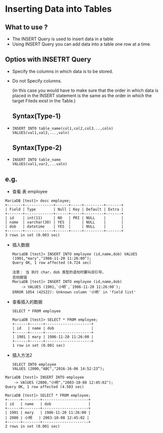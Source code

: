 # Inserting Data into Tables

## What to use ?

* The INSERT Query is used to insert data in a table
* Using INSERT Query you can add data into a table one row at a time.

## Optios with INSETRT Query

* Specify the columns in which data is to be stored.

* Do not Specify columns.

  (in this case you would have to make sure that the  order in which data is placed in the INSERT statement is the same as the order in which the target Fileds exist in the Table.)

  ## Syntax(Type-1)

* ```mysql
  INSERT INTO table_name(col1,col2,col3...,coln)
  VALUES(val1,val2,...,valn)
  ```

  ## Syntax(Type-2)

* ```mysql
  INSERT INTO table_name
  VALUES(val1,var2,...valn)
  ```

  

## e.g.

* 查看 表 employee

```
MariaDB [test]> desc employee;
+-------+-------------+------+-----+---------+-------+
| Field | Type        | Null | Key | Default | Extra |
+-------+-------------+------+-----+---------+-------+
| id    | int(11)     | NO   | PRI | NULL    |       |
| name  | varchar(30) | YES  |     | NULL    |       |
| dob   | datetime    | YES  |     | NULL    |       |
+-------+-------------+------+-----+---------+-------+
3 rows in set (0.003 sec)
```

* 插入数据

  ```mysql
  MariaDB [test]> INSERT INTO employee (id,name,dob) VALUES (1901,"mary","1986-11-20 11:26:00");
  Query OK, 1 row affected (4.724 sec)
  
  注意： 当 执行 char，dob 类型的语句时要叫双引号，
  否则报错
  MariaDB [test]> INSERT INTO employee (id,name,dob)
      -> VALUES (1901,`小明`,`1986-11-20 11:26:00`);
  ERROR 1054 (42S22): Unknown column '小明' in 'field list'
  ```

  

* 查看插入的数据

  ```mysql
  SELECT * FROM employee
  ```

  ```
  MariaDB [test]> SELECT * FROM employee;
  +------+------+---------------------+
  | id   | name | dob                 |
  +------+------+---------------------+
  | 1901 | mary | 1986-11-20 11:26:00 |
  +------+------+---------------------+
  1 row in set (0.001 sec)
  ```

  

* 插入方法2

  ```mysql
  SELECT INTO employee
  VALUES (2000,"ABC","2016-16-06 14:52:23“);
  ```

  

```mysql
MariaDB [test]> INSERT INTO employee
    -> VAlUES (2000,"小明","2003-10-08 12:45:02");
Query OK, 1 row affected (4.503 sec)

MariaDB [test]> SELECT * FROM employee;
+------+--------+---------------------+
| id   | name   | dob                 |
+------+--------+---------------------+
| 1901 | mary   | 1986-11-20 11:26:00 |
| 2000 | 小明   | 2003-10-08 12:45:02 |
+------+--------+---------------------+
2 rows in set (0.001 sec)
```

